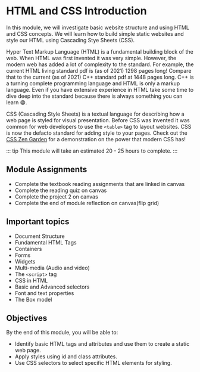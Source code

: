 # HTML and CSS Introduction

In this module, we will investigate basic website structure and using
HTML and CSS concepts. We will learn how to build simple static websites
and style our HTML using Cascading Stye Sheets (CSS).

Hyper Text Markup Language (HTML) is a fundamental building block of the
web. When HTML was first invented it was very simple. However, the
modern web has added a lot of complexity to the standard. For example,
the current HTML living standard pdf is (as of 2021) 1298 pages long!
Compare that to the current (as of 2021) C++ standard pdf at 1448 pages
long. C++ is a turning complete programming language and HTML is only a
markup language. Even if you have extensive experience in HTML take some
time to dive deep into the standard because there is always something
you can learn 😁.

CSS (Cascading Style Sheets) is a textual language for describing how a
web page is styled for visual presentation. Before CSS was invented it
was common for web developers to use the `<table>` tag to layout
websites. CSS is now the defacto standard for adding style to your
pages. Check out the [CSS Zen Garden](http://www.csszengarden.com/) for
a demonstration on the power that modern CSS has!

::: tip
This module will take an estimated 20 - 25 hours to complete.
:::

## Module Assignments

- Complete the textbook reading assignments that are linked in canvas
- Complete the reading quiz on canvas
- Complete the project 2 on canvas
- Complete the end of module reflection on canvas(flip grid)

## Important topics

- Document Structure
- Fundamental HTML Tags
- Containers
- Forms
- Widgets
- Multi-media (Audio and video)
- The `<script>` tag
- CSS in HTML
- Basic and Advanced selectors
- Font and text properties
- The Box model

## Objectives

By the end of this module, you will be able to:

- Identify basic HTML tags and attributes and use them to create a static web page.
- Apply styles using id and class attributes.
- Use CSS selectors to select specific HTML elements for styling.
